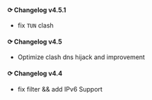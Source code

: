 #### ⟳ Changelog v4.5.1
- fix `TUN` clash
#### ⟳ Changelog v4.5
- Optimize clash dns hijack and improvement
#### ⟳ Changelog v4.4
- fix filter && add IPv6 Support